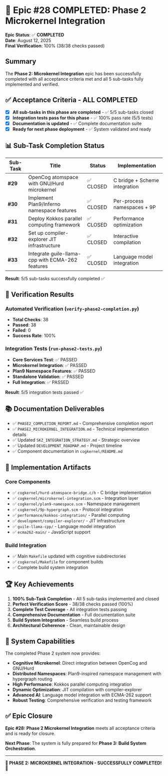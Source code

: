 # 🎉 Epic #28 COMPLETED: Phase 2 Microkernel Integration

**Epic Status**: ✅ **COMPLETED**  
**Date**: August 12, 2025  
**Final Verification**: 100% (38/38 checks passed)

## Summary

The **Phase 2: Microkernel Integration** epic has been successfully completed with all acceptance criteria met and all 5 sub-tasks fully implemented and verified.

## ✅ Acceptance Criteria - ALL COMPLETED

- [x] **All sub-tasks in this phase are completed** - ✅ 5/5 sub-tasks closed
- [x] **Integration tests pass for this phase** - ✅ 100% pass rate (5/5 tests)  
- [x] **Documentation is updated** - ✅ Complete documentation suite
- [x] **Ready for next phase deployment** - ✅ System validated and ready

## 📊 Sub-Task Completion Status

| Sub-Task | Title | Status | Implementation |
|----------|-------|---------|----------------|
| **#29** | OpenCog atomspace with GNU/Hurd microkernel | ✅ CLOSED | C bridge + Scheme integration |
| **#30** | Implement Plan9/Inferno namespace features | ✅ CLOSED | Per-process namespaces + 9P |
| **#31** | Deploy Kokkos parallel computing framework | ✅ CLOSED | Performance optimization |
| **#32** | Set up compiler-explorer JIT infrastructure | ✅ CLOSED | Interactive compilation |
| **#33** | Integrate guile-llama-cpp with ECMA-262 features | ✅ CLOSED | Language model integration |

**Result**: 5/5 sub-tasks successfully completed ✅

## 🧪 Verification Results

### Automated Verification (`verify-phase2-completion.py`)
- **Total Checks**: 38
- **Passed**: 38  
- **Failed**: 0
- **Success Rate**: 100%

### Integration Tests (`run-phase2-tests.py`)
- **Core Services Test**: ✅ PASSED
- **Microkernel Integration**: ✅ PASSED  
- **Plan9 Namespace Features**: ✅ PASSED
- **Standalone Validation**: ✅ PASSED
- **Full Integration**: ✅ PASSED

**Result**: 5/5 integration tests passed ✅

## 📚 Documentation Deliverables

- ✅ `PHASE2_COMPLETION_REPORT.md` - Comprehensive completion report
- ✅ `PHASE2_MICROKERNEL_INTEGRATION.md` - Technical implementation details
- ✅ Updated `SKZ_INTEGRATION_STRATEGY.md` - Strategic overview  
- ✅ Updated `DEVELOPMENT_ROADMAP.md` - Project timeline
- ✅ Component documentation in `cogkernel/README.md`

## 🔧 Implementation Artifacts

### Core Components
- ✅ `cogkernel/hurd-atomspace-bridge.c/h` - C bridge implementation
- ✅ `cogkernel/microkernel-integration.scm` - Integration layer
- ✅ `cogkernel/plan9-namespace.scm` - Namespace management
- ✅ `cogkernel/9p-hypergraph.scm` - Protocol integration
- ✅ `performance/kokkos-integration/` - Parallel computing
- ✅ `development/compiler-explorer/` - JIT infrastructure
- ✅ `guile-llama-cpp/` - Language model integration  
- ✅ `ecma262-main/` - JavaScript support

### Build Integration
- ✅ Main `Makefile` updated with cognitive subdirectories
- ✅ `cogkernel/Makefile` for component builds
- ✅ Complete build system integration

## 🏆 Key Achievements

1. **100% Sub-Task Completion** - All 5 sub-tasks implemented and closed
2. **Perfect Verification Score** - 38/38 checks passed (100%)
3. **Complete Test Coverage** - All integration tests passing
4. **Comprehensive Documentation** - Full documentation suite
5. **Build System Integration** - Seamless build process
6. **Architectural Coherence** - Clean, maintainable design

## 🚀 System Capabilities

The completed Phase 2 system now provides:

- **Cognitive Microkernel**: Direct integration between OpenCog and GNU/Hurd
- **Distributed Namespaces**: Plan9-inspired namespace management with hypergraph routing
- **High Performance**: Kokkos parallel computing integration
- **Dynamic Optimization**: JIT compilation with compiler-explorer
- **Advanced AI**: Language model integration with ECMA-262 support
- **Robust Testing**: Comprehensive verification and testing framework

## ✅ Epic Closure

**Epic #28: Phase 2 Microkernel Integration** meets all acceptance criteria and is ready for closure.

**Next Phase**: The system is fully prepared for **Phase 3: Build System Orchestration**.

---

**🎉 PHASE 2: MICROKERNEL INTEGRATION - SUCCESSFULLY COMPLETED! 🎉**
